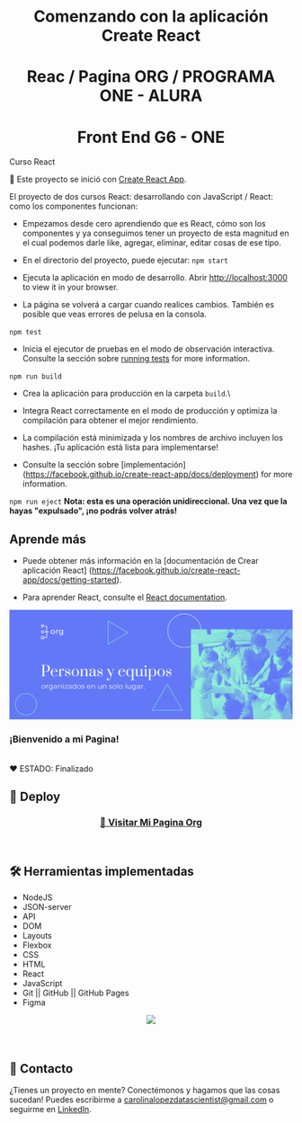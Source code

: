 <h1 align="center">  Comenzando con la aplicación Create React </h1>

<h1 align="center"> Reac / Pagina ORG / PROGRAMA ONE - ALURA </h1>

 <h1 align="center"> Front End G6 - ONE </h1>

Curso React

🥇 Este proyecto se inició con [Create React App](https://github.com/facebook/create-react-app).

El proyecto de dos cursos React: desarrollando con JavaScript / React: como los componentes funcionan:  
* Empezamos desde cero aprendiendo que es React, cómo son los componentes y ya conseguimos tener un proyecto de esta 
  magnitud en el cual podemos darle like, agregar, eliminar, editar cosas de ese tipo.


* En el directorio del proyecto, puede ejecutar: `npm start`

* Ejecuta la aplicación en modo de desarrollo.
Abrir [http://localhost:3000](http://localhost:3000) to view it in your browser.

* La página se volverá a cargar cuando realices cambios.
También es posible que veas errores de pelusa en la consola.

`npm test`

* Inicia el ejecutor de pruebas en el modo de observación interactiva.
Consulte la sección sobre [running tests](https://facebook.github.io/create-react-app/docs/running-tests) for more information.

`npm run build`

* Crea la aplicación para producción en la carpeta `build`.\
* Integra React correctamente en el modo de producción y optimiza la compilación para obtener el mejor rendimiento.

* La compilación está minimizada y los nombres de archivo incluyen los hashes.
¡Tu aplicación está lista para implementarse!

* Consulte la sección sobre [implementación]
(https://facebook.github.io/create-react-app/docs/deployment) for more information.

`npm run eject`
**Nota: esta es una operación unidireccional. Una vez que la hayas "expulsado", ¡no podrás volver atrás!**

## Aprende más

* Puede obtener más información en la [documentación de Crear aplicación React] (https://facebook.github.io/create-react-app/docs/getting-started).

* Para aprender React, consulte el [React documentation](https://reactjs.org/).



<p align="center" >
     <img width="600" heigth="300" src="public/img/header.png">
</p>


### ¡Bienvenido a mi Pagina!



<br />
  ❤️ ESTADO: Finalizado
<br />

## 🔎 Deploy
<div align="center">
  <h3>
    <a href="https://org-bay-zeta.vercel.app/" >
      🔗 Visitar Mi Pagina Org
    </a>
</div>
<br />

## 🛠️ Herramientas implementadas 
  - NodeJS
  - JSON-server
  - API
  - DOM
  - Layouts
  - Flexbox
  - CSS
  - HTML
  - React
  - JavaScript
  - Git || GitHub || GitHub Pages
  - Figma

<div align="center">
    <a href="https://skillicons.dev">
      <img src="https://skillicons.dev/icons?i=css,html,js,git,github,figma" />
    </a>
</div>
<br />

<br />

## 📧 Contacto
¿Tienes un proyecto en mente? Conectémonos y hagamos que las cosas sucedan! Puedes escribirme a carolinalopezdatascientist@gmail.com o seguirme en [LinkedIn](https://www.linkedin.com/in/carolina-lopez-430208106/).
<br /><br />
 
